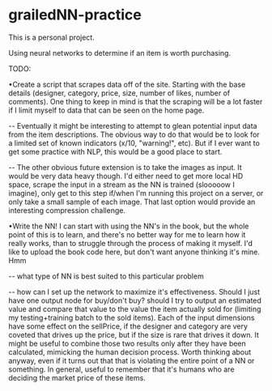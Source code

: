 # grailedNN-practice

This is a personal project.

Using neural networks to determine if an item is worth purchasing. 

TODO:

•Create a script that scrapes data off of the site. Starting with the base details (designer, category, price, size, number of likes, number of comments). One thing to keep in mind is that the scraping will be a lot faster if I limit myself to data that can be seen on the home page.

--  Eventually it might be interesting to attempt to glean potential input data from the item descriptions. The obvious way to do that would be to look for a limited set of known indicators (x/10, "warning!", etc). But if I ever want to get some practice with NLP, this would be a good place to start. 

--  The other obvious future extension is to take the images as input. It would be very data heavy though. I'd either need to get more local HD space, scrape the input in a stream as the NN is trained (slooooow I imagine), only get to this step if/when I'm running this project on a server, or only take a small sample of each image. That last option would provide an interesting compression challenge.


•Write the NN! I can start with using the NN's in the book, but the whole point of this is to learn, and there's no better way for me to learn how it really works, than to struggle through the process of making it myself. I'd like to upload the book code here, but don't want anyone thinking it's mine. Hmm

--  what type of NN is best suited to this particular problem

--  how can I set up the network to maximize it's effectiveness. Should I just have one output node for buy/don't buy? should I try to output an estimated value and compare that value to the value the item actually sold for (limiting my testing+training batch to the sold items). Each of the input dimensions have some effect on the sellPrice, if the designer and category are very coveted that drives up the price, but if the size is rare that drives it down. It might be useful to combine those two results only after they have been calculated, mimicking the human decision process. Worth thinking about anyway, even if it turns out that that is violating the entire point of a NN or something. In general, useful to remember that it's humans who are deciding the market price of these items.
